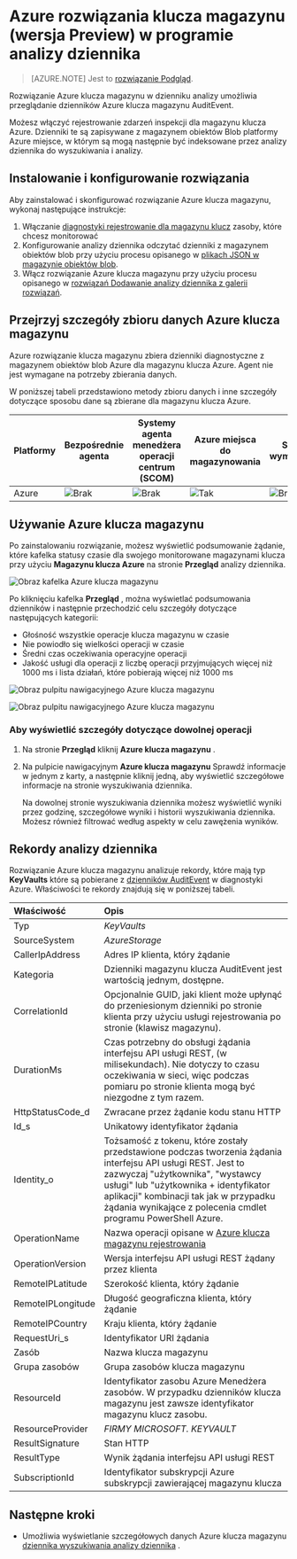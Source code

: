 <properties
    pageTitle="Azure rozwiązanie klucza magazynu w dzienniku analizy | Microsoft Azure"
    description="Rozwiązanie Azure klucza magazynu w dzienniku analizy umożliwia przeglądanie dzienników Azure klucza magazynu."
    services="log-analytics"
    documentationCenter=""
    authors="richrundmsft"
    manager="jochan"
    editor=""/>

<tags
    ms.service="log-analytics"
    ms.workload="na"
    ms.tgt_pltfrm="na"
    ms.devlang="na"
    ms.topic="article"
    ms.date="07/12/2016"
    ms.author="richrund"/>

# <a name="azure-key-vault-preview-solution-in-log-analytics"></a>Azure rozwiązania klucza magazynu (wersja Preview) w programie analizy dziennika

>[AZURE.NOTE] Jest to [rozwiązanie Podgląd](log-analytics-add-solutions.md#log-analytics-preview-solutions-and-features).

Rozwiązanie Azure klucza magazynu w dzienniku analizy umożliwia przeglądanie dzienników Azure klucza magazynu AuditEvent.

Możesz włączyć rejestrowanie zdarzeń inspekcji dla magazynu klucza Azure. Dzienniki te są zapisywane z magazynem obiektów Blob platformy Azure miejsce, w którym są mogą następnie być indeksowane przez analizy dziennika do wyszukiwania i analizy.

## <a name="install-and-configure-the-solution"></a>Instalowanie i konfigurowanie rozwiązania

Aby zainstalować i skonfigurować rozwiązanie Azure klucza magazynu, wykonaj następujące instrukcje:

1.  Włączanie [diagnostyki rejestrowanie dla magazynu klucz](../key-vault/key-vault-logging.md) zasoby, które chcesz monitorować
2.  Konfigurowanie analizy dziennika odczytać dzienniki z magazynem obiektów blob przy użyciu procesu opisanego w [plikach JSON w magazynie obiektów blob](../log-analytics/log-analytics-azure-storage-json.md).
3.  Włącz rozwiązanie Azure klucza magazynu przy użyciu procesu opisanego w [rozwiązań Dodawanie analizy dziennika z galerii rozwiązań](log-analytics-add-solutions.md).  

## <a name="review-azure-key-vault-data-collection-details"></a>Przejrzyj szczegóły zbioru danych Azure klucza magazynu

Azure rozwiązanie klucza magazynu zbiera dzienniki diagnostyczne z magazynem obiektów blob Azure dla magazynu klucza Azure.
Agent nie jest wymagane na potrzeby zbierania danych.

W poniższej tabeli przedstawiono metody zbioru danych i inne szczegóły dotyczące sposobu dane są zbierane dla magazynu klucza Azure.

| Platformy | Bezpośrednie agenta | Systemy agenta menedżera operacji centrum (SCOM) | Azure miejsca do magazynowania | SCOM wymagane? | Dane agenta SCOM wysyłane za pośrednictwem grupy zarządzania | Częstotliwość pobierania |
|---|---|---|---|---|---|---|
|Azure|![Brak](./media/log-analytics-azure-keyvault/oms-bullet-red.png)|![Brak](./media/log-analytics-azure-keyvault/oms-bullet-red.png)|![Tak](./media/log-analytics-azure-keyvault/oms-bullet-green.png)|            ![Brak](./media/log-analytics-azure-keyvault/oms-bullet-red.png)|![Brak](./media/log-analytics-azure-keyvault/oms-bullet-red.png)| 10 minut|

## <a name="use-azure-key-vault"></a>Używanie Azure klucza magazynu

Po zainstalowaniu rozwiązanie, możesz wyświetlić podsumowanie żądanie, które kafelka statusy czasie dla swojego monitorowane magazynami klucza przy użyciu **Magazynu klucza Azure** na stronie **Przegląd** analizy dziennika.

![Obraz kafelka Azure klucza magazynu](./media/log-analytics-azure-keyvault/log-analytics-keyvault-tile.png)

Po kliknięciu kafelka **Przegląd** , można wyświetlać podsumowania dzienników i następnie przechodzić celu szczegóły dotyczące następujących kategorii:

- Głośność wszystkie operacje klucza magazynu w czasie
- Nie powiodło się wielkości operacji w czasie
- Średni czas oczekiwania operacyjne operacji
- Jakość usługi dla operacji z liczbę operacji przyjmujących więcej niż 1000 ms i lista działań, które pobierają więcej niż 1000 ms

![Obraz pulpitu nawigacyjnego Azure klucza magazynu](./media/log-analytics-azure-keyvault/log-analytics-keyvault01.png)

![Obraz pulpitu nawigacyjnego Azure klucza magazynu](./media/log-analytics-azure-keyvault/log-analytics-keyvault02.png)

### <a name="to-view-details-for-any-operation"></a>Aby wyświetlić szczegóły dotyczące dowolnej operacji

1. Na stronie **Przegląd** kliknij **Azure klucza magazynu** .
2. Na pulpicie nawigacyjnym **Azure klucza magazynu** Sprawdź informacje w jednym z karty, a następnie kliknij jedną, aby wyświetlić szczegółowe informacje na stronie wyszukiwania dziennika.

    Na dowolnej stronie wyszukiwania dziennika możesz wyświetlić wyniki przez godzinę, szczegółowe wyniki i historii wyszukiwania dziennika. Możesz również filtrować według aspekty w celu zawężenia wyników.

## <a name="log-analytics-records"></a>Rekordy analizy dziennika

Rozwiązanie Azure klucza magazynu analizuje rekordy, które mają typ **KeyVaults** które są pobierane z [dzienników AuditEvent](../key-vault/key-vault-logging.md) w diagnostyki Azure.  Właściwości te rekordy znajdują się w poniższej tabeli.  

| Właściwość | Opis |
|:--|:--|
| Typ | *KeyVaults* |
| SourceSystem | *AzureStorage* |
| CallerIpAddress | Adres IP klienta, który żądanie |
| Kategoria      | Dzienniki magazynu klucza AuditEvent jest wartością jednym, dostępne.|
| CorrelationId | Opcjonalnie GUID, jaki klient może upłynąć do przeniesionym dzienniki po stronie klienta przy użyciu usługi rejestrowania po stronie (klawisz magazynu). |
| DurationMs | Czas potrzebny do obsługi żądania interfejsu API usługi REST, (w milisekundach). Nie dotyczy to czasu oczekiwania w sieci, więc podczas pomiaru po stronie klienta mogą być niezgodne z tym razem. |
| HttpStatusCode_d | Zwracane przez żądanie kodu stanu HTTP |
| Id_s       | Unikatowy identyfikator żądania |
| Identity_o | Tożsamość z tokenu, które zostały przedstawione podczas tworzenia żądania interfejsu API usługi REST. Jest to zazwyczaj "użytkownika", "wystawcy usługi" lub "użytkownika + identyfikator aplikacji" kombinacji tak jak w przypadku żądania wynikające z polecenia cmdlet programu PowerShell Azure. |
| OperationName      | Nazwa operacji opisane w [Azure klucza magazynu rejestrowania](../key-vault/key-vault-logging.md)|
| OperationVersion      | Wersja interfejsu API usługi REST żądany przez klienta|
| RemoteIPLatitude | Szerokość klienta, który żądanie |
| RemoteIPLongitude | Długość geograficzna klienta, który żądanie |
| RemoteIPCountry | Kraju klienta, który żądanie  |
| RequestUri_s | Identyfikator URI żądania |
| Zasób   | Nazwa klucza magazynu |
| Grupa zasobów | Grupa zasobów klucza magazynu |
| ResourceId | Identyfikator zasobu Azure Menedżera zasobów. W przypadku dzienników klucza magazynu jest zawsze identyfikator magazynu klucz zasobu. |
| ResourceProvider | *FIRMY MICROSOFT. KEYVAULT* |
| ResultSignature  | Stan HTTP|
| ResultType      | Wynik żądania interfejsu API usługi REST|
| SubscriptionId | Identyfikator subskrypcji Azure subskrypcji zawierającej magazynu klucza |


## <a name="next-steps"></a>Następne kroki

- Umożliwia wyświetlanie szczegółowych danych Azure klucza magazynu [dziennika wyszukiwania analizy dziennika](log-analytics-log-searches.md) .
